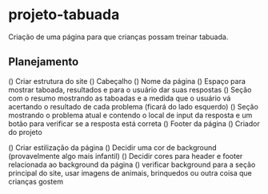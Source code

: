 # projeto-tabuada

Criação de uma página para que crianças possam treinar tabuada.

## Planejamento
() Criar estrutura do site
    () Cabeçalho
        () Nome da página
    () Espaço para mostrar taboada, resultados e para o usuário dar suas respostas
        () Seção com o resumo mostrando as taboadas e a medida que o usuário vá acertando o resultado de cada problema (ficará do lado esquerdo)
        () Seção mostrando o problema atual e contendo o local de input da resposta e um botão para verificar se a resposta está correta
    () Footer da página
        () Criador do projeto

() Criar estilização da página
    () Decidir uma cor de background (provavelmente algo mais infantil)
    () Decidir cores para header e footer relacionada ao  background da página
    () verificar background para a seção principal do site, usar imagens de animais, brinquedos ou outra coisa que crianças gostem
